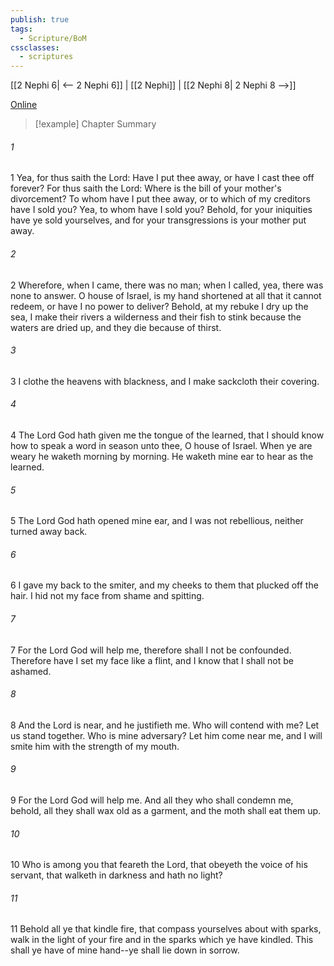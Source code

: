 ```yaml
---
publish: true
tags:
  - Scripture/BoM
cssclasses:
  - scriptures
---
```

[[2 Nephi 6| <-- 2 Nephi 6]] | [[2 Nephi]] | [[2 Nephi 8| 2 Nephi 8 -->]]

[Online](https://churchofjesuschrist.org/study/scriptures/bofm/2-ne/7?lang=eng)

>[!example] Chapter Summary
>
###### 1
1 Yea, for thus saith the Lord: Have I put thee away, or have I cast thee off forever? For thus saith the Lord: Where is the bill of your mother's divorcement? To whom have I put thee away, or to which of my creditors have I sold you? Yea, to whom have I sold you? Behold, for your iniquities have ye sold yourselves, and for your transgressions is your mother put away.
###### 2
2 Wherefore, when I came, there was no man; when I called, yea, there was none to answer. O house of Israel, is my hand shortened at all that it cannot redeem, or have I no power to deliver? Behold, at my rebuke I dry up the sea, I make their rivers a wilderness and their fish to stink because the waters are dried up, and they die because of thirst.
###### 3
3 I clothe the heavens with blackness, and I make sackcloth their covering.
###### 4
4 The Lord God hath given me the tongue of the learned, that I should know how to speak a word in season unto thee, O house of Israel. When ye are weary he waketh morning by morning. He waketh mine ear to hear as the learned.
###### 5
5 The Lord God hath opened mine ear, and I was not rebellious, neither turned away back.
###### 6
6 I gave my back to the smiter, and my cheeks to them that plucked off the hair. I hid not my face from shame and spitting.
###### 7
7 For the Lord God will help me, therefore shall I not be confounded. Therefore have I set my face like a flint, and I know that I shall not be ashamed.
###### 8
8 And the Lord is near, and he justifieth me. Who will contend with me? Let us stand together. Who is mine adversary? Let him come near me, and I will smite him with the strength of my mouth.
###### 9
9 For the Lord God will help me. And all they who shall condemn me, behold, all they shall wax old as a garment, and the moth shall eat them up.
###### 10
10 Who is among you that feareth the Lord, that obeyeth the voice of his servant, that walketh in darkness and hath no light?
###### 11
11 Behold all ye that kindle fire, that compass yourselves about with sparks, walk in the light of your fire and in the sparks which ye have kindled. This shall ye have of mine hand--ye shall lie down in sorrow.



